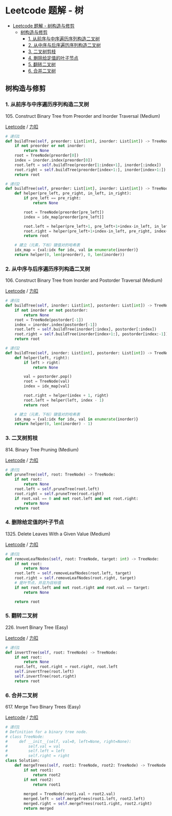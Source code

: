 # Leetcode 题解 - 树
<!-- GFM-TOC -->
* [Leetcode 题解 - 树构造与修剪](#leetcode-题解---树构造与修剪)
    * [树构造与修剪](#二叉树的属性)
        * [1. 从前序与中序遍历序列构造二叉树](#1-从前序与中序遍历序列构造二叉树)
        * [2. 从中序与后序遍历序列构造二叉树](#2-从中序与后序遍历序列构造二叉树)
        * [3. 二叉树剪枝](#3-二叉树剪枝)
        * [4. 删除给定值的叶子节点](#4-删除给定值的叶子节点)
        * [5. 翻转二叉树](#5-翻转二叉树)
        * [6. 合并二叉树](#6-合并二叉树)
<!-- GFM-TOC -->

## 树构造与修剪

### 1. 从前序与中序遍历序列构造二叉树

105\. Construct Binary Tree from Preorder and Inorder Traversal (Medium)

[Leetcode](https://leetcode.com/problems/construct-binary-tree-from-preorder-and-inorder-traversal/) / [力扣](https://leetcode-cn.com/problems/construct-binary-tree-from-preorder-and-inorder-traversal/)

```python
# 递归1
def buildTree(self, preorder: List[int], inorder: List[int]) -> TreeNode:
    if not preorder or not inorder:
        return None
    root = TreeNode(preorder[0])
    index = inorder.index(preorder[0])
    root.left = self.buildTree(preorder[1:index+1], inorder[:index])
    root.right = self.buildTree(preorder[index+1:], inorder[index+1:])
    return root
```

```python
# 递归2
def buildTree(self, preorder: List[int], inorder: List[int]) -> TreeNode:
    def helper(pre_left, pre_right, in_left, in_right):
        if pre_left == pre_right:
            return None

        root = TreeNode(preorder[pre_left])
        index = idx_map[preorder[pre_left]]

        root.left = helper(pre_left+1, pre_left+1+index-in_left, in_left, index)
        root.right = helper(pre_left+1+index-in_left, pre_right, index+1, in_right)
        return root

    # 建立（元素，下标）键值对的哈希表
    idx_map = {val:idx for idx, val in enumerate(inorder)} 
    return helper(0, len(preorder), 0, len(inorder))
```
### 2. 从中序与后序遍历序列构造二叉树

106\. Construct Binary Tree from Inorder and Postorder Traversal (Medium)

[Leetcode](https://leetcode.com/problems/construct-binary-tree-from-inorder-and-postorder-traversal/) / [力扣](https://leetcode-cn.com/problems/construct-binary-tree-from-inorder-and-postorder-traversal/)

```python
# 递归1
def buildTree(self, inorder: List[int], postorder: List[int]) -> TreeNode:
    if not inorder or not postorder:
        return None
    root = TreeNode(postorder[-1])
    index = inorder.index(postorder[-1])
    root.left = self.buildTree(inorder[:index], postorder[:index])
    root.right = self.buildTree(inorder[index+1:], postorder[index:-1])
    return root
```

```python
# 递归2
def buildTree(self, inorder: List[int], postorder: List[int]) -> TreeNode:
    def helper(left, right):
        if left > right:
            return None

        val = postorder.pop()
        root = TreeNode(val)
        index = idx_map[val]

        root.right = helper(index + 1, right)
        root.left = helper(left, index - 1)
        return root

    # 建立（元素，下标）键值对的哈希表
    idx_map = {val:idx for idx, val in enumerate(inorder)} 
    return helper(0, len(inorder) - 1)
```

### 3. 二叉树剪枝

814\. Binary Tree Pruning (Medium)

[Leetcode](https://leetcode.com/problems/binary-tree-pruning/) / [力扣](https://leetcode-cn.com/problems/binary-tree-pruning/)

```python
# 递归1
def pruneTree(self, root: TreeNode) -> TreeNode:
    if not root:
        return None
    root.left = self.pruneTree(root.left)
    root.right = self.pruneTree(root.right)
    if root.val == 0 and not root.left and not root.right:
        return None
    return root
```

### 4. 删除给定值的叶子节点

1325\. Delete Leaves With a Given Value (Medium)

[Leetcode](https://leetcode.com/problems/delete-leaves-with-a-given-value/) / [力扣](https://leetcode-cn.com/problems/delete-leaves-with-a-given-value/)

```python
# 递归1
def removeLeafNodes(self, root: TreeNode, target: int) -> TreeNode:
    if not root:
        return None
    root.left = self.removeLeafNodes(root.left, target)
    root.right = self.removeLeafNodes(root.right, target)
    # 是叶节点，并且为目标值
    if not root.left and not root.right and root.val == target:
        return None

    return root
```

### 5. 翻转二叉树

226\.  Invert Binary Tree (Easy)

[Leetcode](https://leetcode.com/problems/invert-binary-tree/) / [力扣](https://leetcode-cn.com/problems/invert-binary-tree/)

```python
# 递归1
def invertTree(self, root: TreeNode) -> TreeNode:
    if not root:
        return None
    root.left, root.right = root.right, root.left
    self.invertTree(root.left)
    self.invertTree(root.right)
    return root
```

### 6. 合并二叉树

617\.  Merge Two Binary Trees (Easy)

[Leetcode](https://leetcode.com/problems/merge-two-binary-trees/) / [力扣](https://leetcode-cn.com/problems/merge-two-binary-trees/)

```python
# 递归1
# Definition for a binary tree node.
# class TreeNode:
#     def __init__(self, val=0, left=None, right=None):
#         self.val = val
#         self.left = left
#         self.right = right
class Solution:
    def mergeTrees(self, root1: TreeNode, root2: TreeNode) -> TreeNode:
        if not root1:
            return root2
        if not root2:
            return root1
        
        merged = TreeNode(root1.val + root2.val)
        merged.left = self.mergeTrees(root1.left, root2.left)
        merged.right = self.mergeTrees(root1.right, root2.right)
        return merged
```
